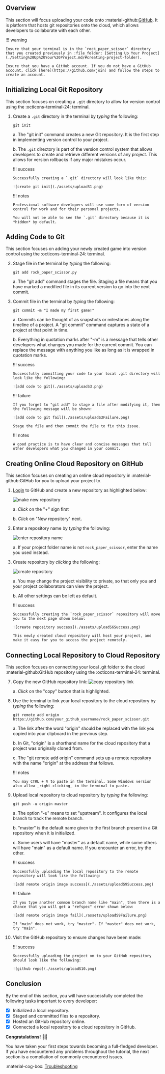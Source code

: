 ## Overview

This section will focus uploading your code onto :material-github:[GitHub](https://github.com/). It is platform that hosts git repositories onto the cloud, which allows developers to collaborate with each other.

!!! warning

    Ensure that your terminal is in the `rock_paper_scissor` directory that you created previously in :file_folder: [Setting Up Your Project](./Setting%20Up%20Your%20Project.md/#creating-project-folder).

    Ensure that you have a GitHub account. If you do not have a GitHub account, click [here](https://github.com/join) and follow the steps to create an account.

## Initializing Local Git Repository

This section focuses on creating a `.git` directory to allow for version control using the :octicons-terminal-24: terminal.

1.  Create a `.git` directory in the terminal by _typing_ the following:

    ```
    git init
    ```

    a. The "git init" command creates a new Git repository. It is the first step in implementing version control to your project.

    b. The `.git` directory is part of the version control system that allows developers to create and retrieve different versions of any project. This allows for version rollbacks if any major mistakes occur.

    !!! success

        Successfully creating a `.git` directory will look like this:

        ![create git init](./assets/uploadS1.png)

    !!! notes

        Professional software developers will use some form of version control for work and for their personal projects.

        You will not be able to see the `.git` directory because it is *hidden* by default.

## Adding Code to Git

This section focuses on adding your newly created game into version control using the :octicons-terminal-24: terminal.

2.  Stage file in the terminal by _typing_ the following:

    ```
    git add rock_paper_scissor.py
    ```

    a. The "git add" command stages the file. Staging a file means that you have marked a modified file in its current version to go into the next commit.

3.  Commit file in the terminal by _typing_ the following:

    ```
    git commit -m "I made my first game!"
    ```

    a. Commits can be thought of as snapshots or milestones along the timeline of a project. A "git commit" command captures a state of a project at that point in time.

    b. Everything in quotation marks after "-m" is a message that tells other developers what changes you made for the current commit. You can replace the message with anything you like as long as it is wrapped in quotation marks.

    !!! success

        Successfully committing your code to your local .git directory will look like the following:

        ![add code to git](./assets/uploadS3.png)

    !!! failure

        If you forget to "git add" to stage a file after modifying it, then the following message will be shown:

        ![add code to git fail](./assets/uploadS3Failure.png)

        Stage the file and then commit the file to fix this issue.

    !!! notes

        A good practice is to have clear and concise messages that tell other developers what you changed in your commit.

## Creating Online Cloud Repository on GitHub

This section focuses on creating an online cloud repository in :material-github:GitHub for you to upload your project to.

1.  [Login](https://github.com/) to GitHub and create a new repository as highlighted below:

    ![make new repository](./assets/uploadS4a.png)

    a. _Click_ on the "+" sign first

    b. _Click_ on "New repository" next.

2.  Enter a repository name by _typing_ the following:

    ![enter repository name](./assets/uploadS5.png)

    a. If your project folder name is not `rock_paper_scissor`, enter the name you used instead.

3.  Create repository by _clicking_ the following:

    ![create repository](./assets/uploadS6.png)

    a. You may change the project visibility to private, so that only you and your project collaborators can view the project.

    b. All other settings can be left as default.

    !!! success

        Successfully creating the `rock_paper_scissor` repository will move you to the next page shown below:

        ![create repository success](./assets/uploadS6Success.png)

        This newly created cloud repository will host your project, and make it easy for you to access the project remotely.

## Connecting Local Repository to Cloud Repository

This section focuses on connecting your local .git folder to the cloud :material-github:GitHub repository using the :octicons-terminal-24: terminal.

7.  Copy the new GitHub repository link:
    ![copy repository link](./assets/uploadS7.png)

    a. _Click_ on the "copy" button that is highlighted.

8.  Use the terminal to link your local repository to the cloud repository by _typing_ the following:

    ```
    git remote add origin https://github.com/your_github_username/rock_paper_scissor.git
    ```

    a. The link after the word "origin" should be replaced with the link you copied into your clipboard in the previous step.

    b. In Git, "origin" is a shorthand name for the cloud repository that a project was originally cloned from.

    c. The "git remote add origin" command sets up a remote repository with the name "origin" at the address that follows.

    !!! notes

        You may CTRL + V to paste in the terminal. Some Windows version also allow _right-clicking_ in the terminal to paste.

9.  Upload local repository to cloud repository by _typing_ the following:

    ```
    git push -u origin master
    ```

    a. The option "-u" means to set "upstream". It configures the local branch to track the remote branch.

    b. "master" is the default name given to the first branch present in a Git repository when it is initialized.

    c. Some users will have "master" as a default name, while some others will have "main" as a default name. If you encounter an error, try the other.

    !!! success

        Successfully uploading the local repository to the remote repository will look like the following:

        ![add remote origin image success](./assets/uploadS9Success.png)

    !!! failure

        If you type another common branch name like "main", then there is a chance that you will get a "refspec" error shown below:

        ![add remote origin image fail](./assets/uploadS9Failure.png)

        If "main" does not work, try "master". If "master" does not work, try "main".

10. Visit the GitHub repository to ensure changes have been made:

    !!! success

        Successfully uploading the project on to your GitHub repository should look like the following:

        ![github repo](./assets/uploadS10.png)

## Conclusion

By the end of this section, you will have successfully completed the following tasks important to every developer:

-   [x] Initialized a local repository.
-   [x] Staged and committed files to a repository.
-   [x] Hosted an GitHub repository online.
-   [x] Connected a local repository to a cloud repository in GitHub.

**Congratulations!** 🥳🎉

You have taken your first steps towards becoming a full-fledged developer. If you have encountered any problems throughout the tutorial, the next section is a compilation of commonly encountered issues.

:material-cog-box: [Troubleshooting](Troubleshooting.md)
